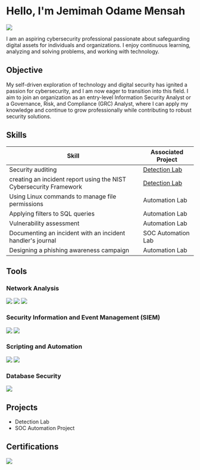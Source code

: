# Hello, I'm Jemimah Odame Mensah
<a href="https://www.linkedin.com/in/odmajemahm6772a/"><img src="https://img.shields.io/badge/-LinkedIn-0072b1?&style=for-the-badge&logo=linkedin&logoColor=white" /></a>


I am an aspiring cybersecurity professional passionate about safeguarding digital assets for individuals and organizations. I enjoy continuous learning, analyzing and solving problems, and working with technology.

## Objective

My self-driven exploration of technology and digital security has ignited a passion for cybersecurity, and I am now eager to transition into this field. I aim to join an organization as an entry-level Information Security Analyst or a Governance, Risk, and Compliance (GRC) Analyst, where I can apply my knowledge and continue to grow professionally while contributing to robust security solutions.

## Skills

| Skill                                         | Associated Project         |
|-----------------------------------------------|----------------------------|
| Security auditing                             | <a href="https://google.com">Detection Lab</a>|
| creating an incident report using the NIST Cybersecurity Framework | <a href="https://google.com">Detection Lab</a>|
| Using Linux commands to manage file permissions | Automation Lab|
| Applying filters to SQL queries               | Automation Lab|
| Vulnerability assessment                      | Automation Lab|
| Documenting an incident with an incident handler's journal | SOC Automation Lab|
| Designing a phishing awareness campaign       | Automation Lab|

## Tools

### Network Analysis
<div>
    <img src="https://img.shields.io/badge/-Wireshark-1679A7?&style=for-the-badge&logo=Wireshark&logoColor=white" />
    <img src="https://img.shields.io/badge/-Suricata-EF3B2D?&style=for-the-badge&logo=Suricata&logoColor=white" />
    <img src="https://img.shields.io/badge/-Tcpdump-4CAF50?&style=for-the-badge&logo=Tcpdump&logoColor=white" />
</div>

### Security Information and Event Management (SIEM)
<div>
    <img src="https://img.shields.io/badge/-Splunk-000000?&style=for-the-badge&logo=Splunk&logoColor=white" />
    <img src="https://img.shields.io/badge/-Chronicle-4285F4?&style=for-the-badge&logo=Chronicle&logoColor=white" />
</div>

### Scripting and Automation
<div>
    <img src="https://img.shields.io/badge/-Python-3776AB?&style=for-the-badge&logo=Python&logoColor=white" />
    <img src="https://img.shields.io/badge/-Bash-4EAA25?&style=for-the-badge&logo=GNU-Bash&logoColor=white" />
</div>

### Database Security
<div>
    <img src="https://img.shields.io/badge/-SQL-4479A1?&style=for-the-badge&logo=MySQL&logoColor=white" />
</div>

## Projects
- Detection Lab
- SOC Automation Project


## Certifications
<div>
<img src="https://img.shields.io/badge/-Google_Cybersecurity_Certificate-4285F4?&style=for-the-badge&logo=Google&logoColor=white" />
</div>

